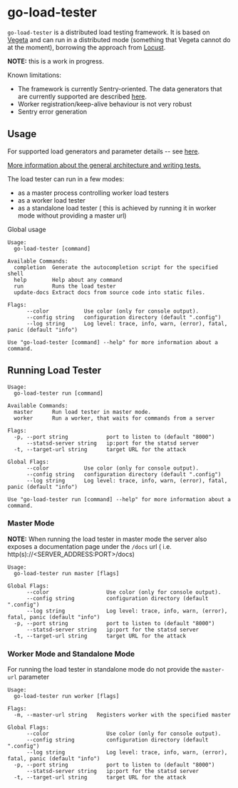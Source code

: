# go-load-tester

`go-load-tester` is a distributed load testing framework. It is based on [Vegeta](https://github.com/tsenart/vegeta) and can run in a distributed mode (something that Vegeta cannot do at the moment), borrowing the approach from [Locust](https://github.com/locustio/locust/).

**NOTE:** this is a work in progress.

Known limitations:

* The framework is currently Sentry-oriented. The data generators that are currently supported are described [here](docs/TestFormat.md#tests).
* Worker registration/keep-alive behaviour is not very robust
* Sentry error generation

## Usage

For supported load generators and parameter details -- see [here](docs/TestFormat.md).

[More information about the general architecture and writing tests.](docs/Writing-tests.md)


The load tester can run in a few modes:
* as a master process controlling worker load testers
* as a worker load tester
* as a standalone load tester ( this is achieved by running it in worker mode without providing a master url)

Global usage

```
Usage:
  go-load-tester [command]

Available Commands:
  completion  Generate the autocompletion script for the specified shell
  help        Help about any command
  run         Runs the load tester
  update-docs Extract docs from source code into static files.

Flags:
      --color           Use color (only for console output).
      --config string   configuration directory (default ".config")
      --log string      Log level: trace, info, warn, (error), fatal, panic (default "info")

Use "go-load-tester [command] --help" for more information about a command.

```

## Running Load Tester

```
Usage:
  go-load-tester run [command]

Available Commands:
  master      Run load tester in master mode.
  worker      Run a worker, that waits for commands from a server

Flags:
  -p, --port string            port to listen to (default "8000")
      --statsd-server string   ip:port for the statsd server
  -t, --target-url string      target URL for the attack

Global Flags:
      --color           Use color (only for console output).
      --config string   configuration directory (default ".config")
      --log string      Log level: trace, info, warn, (error), fatal, panic (default "info")

Use "go-load-tester run [command] --help" for more information about a command.

```

### Master Mode

**NOTE:** When running the load tester in master mode the server also exposes a documentation page under
the `/docs` url ( i.e. http(s)://<SERVER_ADDRESS:PORT>/docs)

```
Usage:
  go-load-tester run master [flags]

Global Flags:
      --color                  Use color (only for console output).
      --config string          configuration directory (default ".config")
      --log string             Log level: trace, info, warn, (error), fatal, panic (default "info")
  -p, --port string            port to listen to (default "8000")
      --statsd-server string   ip:port for the statsd server
  -t, --target-url string      target URL for the attack

```

### Worker Mode and Standalone Mode

For running the load tester in standalone mode do not provide the `master-url` parameter

```
Usage:
  go-load-tester run worker [flags]

Flags:
  -m, --master-url string   Registers worker with the specified master

Global Flags:
      --color                  Use color (only for console output).
      --config string          configuration directory (default ".config")
      --log string             Log level: trace, info, warn, (error), fatal, panic (default "info")
  -p, --port string            port to listen to (default "8000")
      --statsd-server string   ip:port for the statsd server
  -t, --target-url string      target URL for the attack

```
